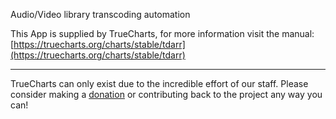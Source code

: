 Audio/Video library transcoding automation

This App is supplied by TrueCharts, for more information visit the manual: [https://truecharts.org/charts/stable/tdarr](https://truecharts.org/charts/stable/tdarr)

---

TrueCharts can only exist due to the incredible effort of our staff.
Please consider making a [donation](https://truecharts.org/about/sponsor) or contributing back to the project any way you can!
